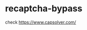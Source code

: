 # recaptcha-bypass
check https://www.capsolver.com/ 



















                                                                            